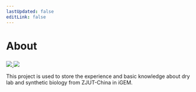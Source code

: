 ```yaml
---
lastUpdated: false
editLink: false
---
```


# About

<div class="flex gap-2" style="margin-top: 1.5rem;">
  <a href="https://github.com/497363983/dry-lab/blob/main/LICENSE">
    <img src="https://img.shields.io/badge/source%20code%20license-MIT-blue" />
  </a>
  <a href="https://creativecommons.org/licenses/by/4.0/">
    <img src="https://img.shields.io/badge/document%20license-CC%20BY%204.0-blue" />
  </a>
</div>

This project is used to store the experience and basic knowledge about dry lab and synthetic biology from ZJUT-China in iGEM.
